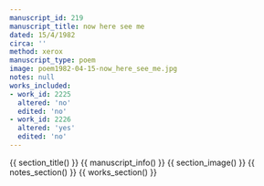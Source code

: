 ```yaml
---
manuscript_id: 219
manuscript_title: now here see me
dated: 15/4/1982
circa: ''
method: xerox
manuscript_type: poem
image: poem1982-04-15-now_here_see_me.jpg
notes: null
works_included:
- work_id: 2225
  altered: 'no'
  edited: 'no'
- work_id: 2226
  altered: 'yes'
  edited: 'no'
---
```


{{ section_title() }}
{{ manuscript_info() }}
{{ section_image() }}
{{ notes_section() }}
{{ works_section() }}
